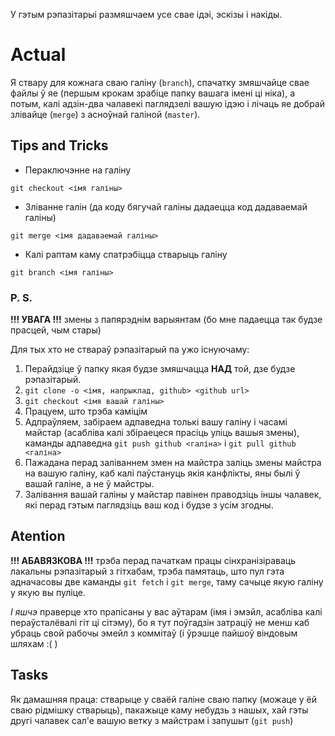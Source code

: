 ﻿﻿У гэтым рэпазітарыі размяшчаем усе свае ідэі, эскізы і накіды.

# Actual

Я ствару для кожнага сваю галіну (`branch`), спачатку змяшчайце свае файлы ў яе (першым крокам зрабіце папку вашага імені ці ніка), а потым, калі адзін-два чалавекі паглядзелі вашую ідэю і лічаць яе добрай злівайце (`merge`) з асноўнай галіной (`master`).

## Tips and Tricks
* Пераключэнне на галіну

`git checkout <імя галіны>`

* Зліванне галін (да коду бягучай галіны дадаецца код дадаваемай галіны)

`git merge <імя дадаваемай галіны>`

* Калі раптам каму спатрэбіцца стварыць галіну

`git branch <імя галіны>`

### P. S. 

**!!! УВАГА !!!** змены з папярэднім варыянтам (бо мне падаецца так будзе прасцей, чым стары)

Для тых хто не ствараў рэпазітарый па ужо існуючаму:

1. Перайдзіце ў папку якая будзе змяшчацца **НАД** той, дзе будзе рэпазітарый.
2. `git clone -o <імя, напрыклад, github> <github url>`
3. `git checkout <імя вашай галіны>`
4. Працуем, што трэба каміцім
5. Адпраўляем, забіраем адпаведна толькі вашу галіну і часамі майстар (асабліва калі збіраецеся прасіць уліць вашыя змены), каманды адпаведна `git push github <галіна>` і `git pull github <галіна>`
6. Пажадана перад заліваннем змен на майстра заліць змены майстра на вашую галіну, каб калі паўстануць якія канфлікты, яны былі ў вашай галіне, а не ў майстры.
7. Залівання вашай галіны у майстар павінен праводзіць іншы чалавек, які перад гэтым паглядзіць ваш код і будзе з усім згодны.

## Atention

**!!! АБАВЯЗКОВА !!!** трэба перад пачаткам працы сінхранізіраваць лакальны рэпазітарый з гітхабам, трэба памятаць, што пул гэта адначасовы две каманды `git fetch` і `git merge`, таму сачыце якую галіну у якую вы пуліце.

_І яшчэ_ праверце хто прапісаны у вас аўтарам (імя і эмэйл, асабліва калі пераўсталёвалі гіт ці сітэму), бо я тут поўгадзін затраціў не менш каб убраць свой рабочы эмейл з коммітаў (і ўрэшце пайшоў віндовым шляхам :( )

## Tasks

Як дамашняя праца: стварыце у сваёй галіне сваю папку (можаце у ёй сваю рідмішку стварыць), пакажыце каму небудзь з нашых, хай гэты другі чалавек сал'е вашую ветку з майстрам і запушыт (`git push`)



